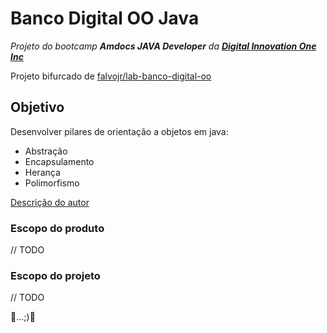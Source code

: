 # Banco Digital OO Java

*Projeto do bootcamp **Amdocs JAVA Developer** da **[Digital Innovation One Inc](https://web.dio.me/)***

Projeto bifurcado de [falvojr/lab-banco-digital-oo](https://github.com/falvojr/lab-banco-digital-oo)

## Objetivo

Desenvolver pilares de orientação a objetos em java:

- Abstração
- Encapsulamento
- Herança
- Polimorfismo

[Descrição do autor](./INFO-CLONE.md)

### Escopo do produto

// TODO

### Escopo do projeto

// TODO

:construction:...;):construction:
